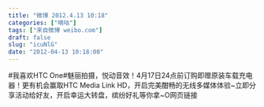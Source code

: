 ```yaml
---
title: "微博 2012.4.13 10:18"
categories: ["嘀咕"]
tags: ["来自微博 weibo.com"]
draft: false
slug: "icuNlG"
date: "2012-04-13 10:18:00"
---
```


<p>#我喜欢HTC One#魅丽拍摄，悦动音效！4月17日24点前订购即赠原装车载充电器！更有机会赢取HTC Media Link HD，开启完美酣畅的无线多媒体体验~立即分享活动给好友，开启幸运大转盘，缤纷好礼等你拿~O网页链接   ​​​​</p>
